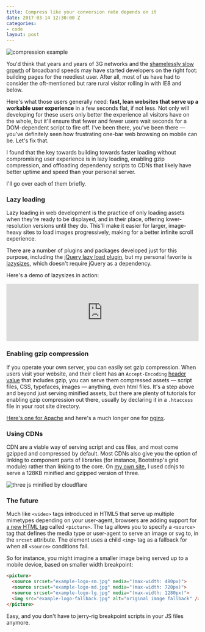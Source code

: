 ```yaml
---
title: Compress like your conversion rate depends on it
date: 2017-03-14 12:30:00 Z
categories:
- code
layout: post
---
```


![compression example](http://www.exposureguide.com/images/file-formats/jpeg-compression.jpg)

You'd think that years and years of 3G networks and the [shamelessly slow growth](https://en.wikipedia.org/wiki/List_of_countries_by_Internet_connection_speeds#Akamai_Q4_2015_global_average_connection_speeds_rankings) of broadband speeds may have started developers on the right foot: building pages for the neediest user. After all, most of us have had to consider the oft-mentioned but rare rural visitor rolling in with IE8 and below.

Here's what those users generally need: **fast, lean websites that serve up a workable user experience** in a few seconds flat, if not less. Not only will developing for these users only better the experience all visitors have on the whole, but it'll ensure that fewer and fewer users wait seconds for a DOM-dependent script to fire off. I've been there, you've been there — you've definitely seen how frustrating one-bar web browsing on mobile can be. Let's fix that.

I found that the key towards building towards faster loading without compromising user experience is in lazy loading, enabling gzip compression, and offloading dependency scripts to CDNs that likely have better uptime and speed than your personal server.

I'll go over each of them briefly.

### Lazy loading

Lazy loading in web development is the practice of only loading assets when they're ready to be displayed, and in their place, offering lower-resolution versions until they do. This'll make it easier for larger, image-heavy sites to load images progressively, making for a better infinite scroll experience.

There are a number of plugins and packages developed just for this purpose, including the [jQuery lazy load plugin](https://github.com/tuupola/jquery_lazyload), but my personal favorite is [lazysizes](https://github.com/aFarkas/lazysizes/blob/gh-pages/README.md), which doesn't require jQuery as a dependency.

Here's a demo of lazysizes in action:

<iframe name='quickcast' src='http://quick.as/embed/9gryh940b' scrolling='no' frameborder='0' width='100%' allowfullscreen></iframe><script src='http://quick.as/embed/script/0.87'></script>

### Enabling gzip compression

If you operate your own server, you can easily set gzip compression. When users visit your website, and their client has an `Accept-Encoding` [header value](https://developer.mozilla.org/en-US/docs/Web/HTTP/Headers/Accept-Encoding) that includes gzip, you can serve them compressed assets — script files, CSS, typefaces, images — anything, even html files. It's a step above and beyond just serving minified assets, but there are plenty of tutorials for enabling gzip compression out there, usually by declaring it in a `.htaccess` file in your root site directory.

[Here's one for Apache](https://css-tricks.com/snippets/htaccess/active-gzip-compression/) and here's a much longer one for [nginx](https://www.digitalocean.com/community/tutorials/how-to-add-the-gzip-module-to-nginx-on-ubuntu-14-04).

### Using CDNs

CDN are a viable way of serving script and css files, and most come gzipped and compressed by default. Most CDNs also give you the option of linking to component parts of libraries (for instance, Bootstrap's grid module) rather than linking to the core. On [my own site](https://clinton.so), I used cdnjs to serve a 128KB minified and gzipped version of three.

![three js minified by cloudflare](http://i.imgur.com/eIXGjfe.png)

### The future

Much like `<video>` tags introduced in HTML5 that serve up multiple mimetypes depending on your user-agent, browsers are adding support for [a new HTML tag](https://developer.mozilla.org/en-US/docs/Web/HTML/Element/picture) called `<picture>`. The tag allows you to specify a `<source>` tag that defines the media type or user-agent to serve an image or svg to, in the `srcset` attribute. The element uses a child `<img>` tag as a fallback for when all `<source>` conditions fail.

So for instance, you might imagine a smaller image being served up to a mobile device, based on smaller width breakpoint:

```html
<picture>
  <source srcset="example-logo-sm.jpg" media="(max-width: 480px)">
  <source srcset="example-logo-md.jpg" media="(max-width: 720px)">
  <source srcset="example-logo-lg.jpg" media="(max-width: 1280px)">
  <img src="example-logo-fallback.jpg" alt="original image fallback" />
</picture>
```

Easy, and you don't have to jerry-rig breakpoint scripts in your JS files anymore.
